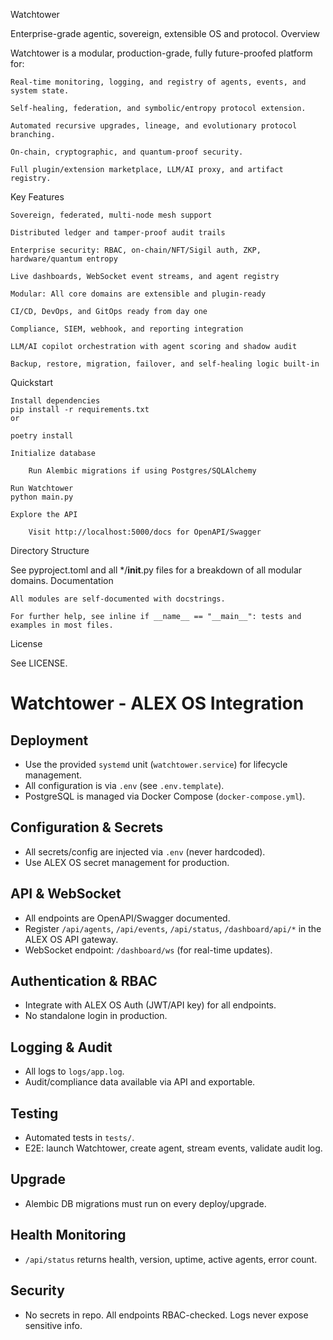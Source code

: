 Watchtower

Enterprise-grade agentic, sovereign, extensible OS and protocol.
Overview

Watchtower is a modular, production-grade, fully future-proofed platform for:

    Real-time monitoring, logging, and registry of agents, events, and system state.

    Self-healing, federation, and symbolic/entropy protocol extension.

    Automated recursive upgrades, lineage, and evolutionary protocol branching.

    On-chain, cryptographic, and quantum-proof security.

    Full plugin/extension marketplace, LLM/AI proxy, and artifact registry.

Key Features

    Sovereign, federated, multi-node mesh support

    Distributed ledger and tamper-proof audit trails

    Enterprise security: RBAC, on-chain/NFT/Sigil auth, ZKP, hardware/quantum entropy

    Live dashboards, WebSocket event streams, and agent registry

    Modular: All core domains are extensible and plugin-ready

    CI/CD, DevOps, and GitOps ready from day one

    Compliance, SIEM, webhook, and reporting integration

    LLM/AI copilot orchestration with agent scoring and shadow audit

    Backup, restore, migration, failover, and self-healing logic built-in

Quickstart

    Install dependencies
    pip install -r requirements.txt
    or

    poetry install

    Initialize database

        Run Alembic migrations if using Postgres/SQLAlchemy

    Run Watchtower
    python main.py

    Explore the API

        Visit http://localhost:5000/docs for OpenAPI/Swagger

Directory Structure

See pyproject.toml and all */__init__.py files for a breakdown of all modular domains.
Documentation

    All modules are self-documented with docstrings.

    For further help, see inline if __name__ == "__main__": tests and examples in most files.

License

See LICENSE.

# Watchtower - ALEX OS Integration

## Deployment
- Use the provided `systemd` unit (`watchtower.service`) for lifecycle management.
- All configuration is via `.env` (see `.env.template`).
- PostgreSQL is managed via Docker Compose (`docker-compose.yml`).

## Configuration & Secrets
- All secrets/config are injected via `.env` (never hardcoded).
- Use ALEX OS secret management for production.

## API & WebSocket
- All endpoints are OpenAPI/Swagger documented.
- Register `/api/agents`, `/api/events`, `/api/status`, `/dashboard/api/*` in the ALEX OS API gateway.
- WebSocket endpoint: `/dashboard/ws` (for real-time updates).

## Authentication & RBAC
- Integrate with ALEX OS Auth (JWT/API key) for all endpoints.
- No standalone login in production.

## Logging & Audit
- All logs to `logs/app.log`.
- Audit/compliance data available via API and exportable.

## Testing
- Automated tests in `tests/`.
- E2E: launch Watchtower, create agent, stream events, validate audit log.

## Upgrade
- Alembic DB migrations must run on every deploy/upgrade.

## Health Monitoring
- `/api/status` returns health, version, uptime, active agents, error count.

## Security
- No secrets in repo. All endpoints RBAC-checked. Logs never expose sensitive info.

